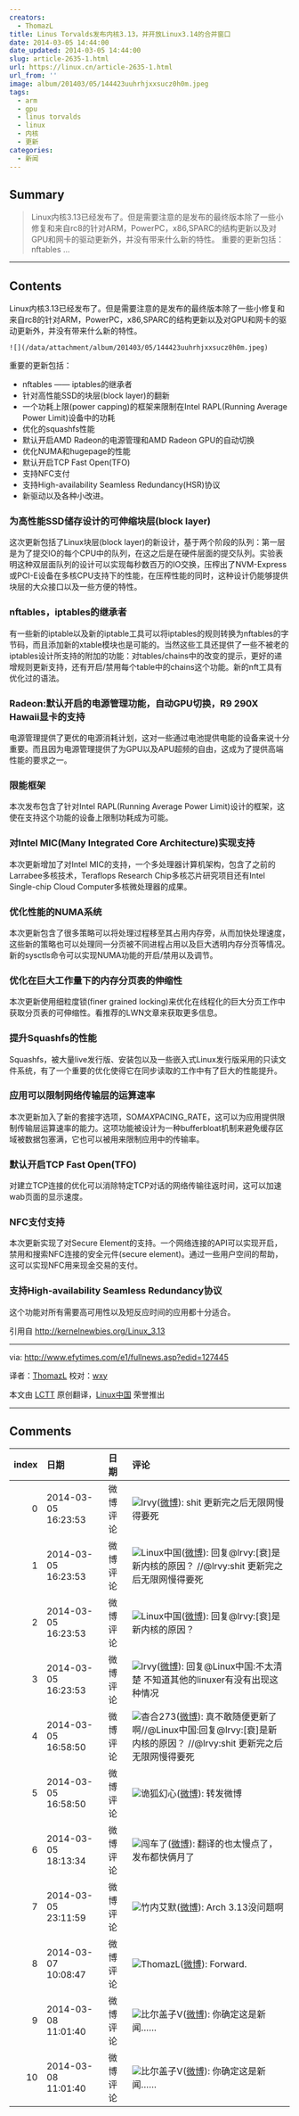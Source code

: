 ```yaml
---
creators:
  - ThomazL
title: Linus Torvalds发布内核3.13，并开放Linux3.14的合并窗口
date: 2014-03-05 14:44:00
date_updated: 2014-03-05 14:44:00
slug: article-2635-1.html
url: https://linux.cn/article-2635-1.html
url_from: ''
image: album/201403/05/144423uuhrhjxxsucz0h0m.jpeg
tags:
  - arm
  - gpu
  - linus torvalds
  - linux
  - 内核
  - 更新
categories:
  - 新闻
---
```


## Summary

> Linux内核3.13已经发布了。但是需要注意的是发布的最终版本除了一些小修复和来自rc8的针对ARM，PowerPC，x86,SPARC的结构更新以及对GPU和网卡的驱动更新外，并没有带来什么新的特性。  重要的更新包括：  nftables   ...

***

<!-- more -->

## Contents

Linux内核3.13已经发布了。但是需要注意的是发布的最终版本除了一些小修复和来自rc8的针对ARM，PowerPC，x86,SPARC的结构更新以及对GPU和网卡的驱动更新外，并没有带来什么新的特性。

`![](/data/attachment/album/201403/05/144423uuhrhjxxsucz0h0m.jpeg)`

重要的更新包括：

* nftables —— iptables的继承者
* 针对高性能SSD的块层(block layer)的翻新
* 一个功耗上限(power capping)的框架来限制在Intel RAPL(Running Average Power Limit)设备中的功耗
* 优化的squashfs性能
* 默认开启AMD Radeon的电源管理和AMD Radeon GPU的自动切换
* 优化NUMA和hugepage的性能
* 默认开启TCP Fast Open(TFO)
* 支持NFC支付
* 支持High-availability Seamless Redundancy(HSR)协议
* 新驱动以及各种小改进。

### 为高性能SSD储存设计的可伸缩块层(block layer)

这次更新包括了Linux块层(block layer)的新设计，基于两个阶段的队列：第一层是为了提交IO的每个CPU中的队列，在这之后是在硬件层面的提交队列。实验表明这种双层面队列的设计可以实现每秒数百万的IO交换，压榨出了NVM-Express或PCI-E设备在多核CPU支持下的性能，在压榨性能的同时，这种设计仍能够提供块层的大众接口以及一些方便的特性。

### nftables，iptables的继承者

有一些新的iptable以及新的iptable工具可以将iptables的规则转换为nftables的字节码，而且添加新的xtable模块也是可能的。当然这些工具还提供了一些不被老的iptables设计所支持的附加的功能：对tables/chains中的改变的提示，更好的递增规则更新支持，还有开启/禁用每个table中的chains这个功能。新的nft工具有优化过的语法。

### Radeon:默认开启的电源管理功能，自动GPU切换，R9 290X Hawaii显卡的支持

电源管理提供了更优的电源消耗计划，这对一些通过电池提供电能的设备来说十分重要。而且因为电源管理提供了为GPU以及APU超频的自由，这成为了提供高端性能的要求之一。

### 限能框架

本次发布包含了针对Intel RAPL(Running Average Power Limit)设计的框架，这使在支持这个功能的设备上限制功耗成为可能。

### 对Intel MIC(Many Integrated Core Architecture)实现支持

本次更新增加了对Intel MIC的支持，一个多处理器计算机架构，包含了之前的Larrabee多核技术，Teraflops Research Chip多核芯片研究项目还有Intel Single-chip Cloud Computer多核微处理器的成果。

### 优化性能的NUMA系统

本次更新包含了很多策略可以将处理过程移至其占用内存旁，从而加快处理速度，这些新的策略也可以处理同一分页被不同进程占用以及巨大透明内存分页等情况。新的sysctls命令可以实现NUMA功能的开启/禁用以及调节。

### 优化在巨大工作量下的内存分页表的伸缩性

本次更新使用细粒度锁(finer grained locking)来优化在线程化的巨大分页工作中获取分页表的可伸缩性。看推荐的LWN文章来获取更多信息。

### 提升Squashfs的性能

Squashfs，被大量live发行版、安装包以及一些嵌入式Linux发行版采用的只读文件系统，有了一个重要的优化使得它在同步读取的工作中有了巨大的性能提升。

### 应用可以限制网络传输层的运算速率

本次更新加入了新的套接字选项，SO*MAX*PACING\_RATE，这可以为应用提供限制传输层运算速率的能力。这项功能被设计为一种bufferbloat机制来避免缓存区域被数据包塞满，它也可以被用来限制应用中的传输率。

### 默认开启TCP Fast Open(TFO)

对建立TCP连接的优化可以消除特定TCP对话的网络传输往返时间，这可以加速wab页面的显示速度。

### NFC支付支持

本次更新实现了对Secure Element的支持。一个网络连接的API可以实现开启，禁用和搜索NFC连接的安全元件(secure element)。通过一些用户空间的帮助，这可以实现NFC用来现金交易的支付。

### 支持High-availability Seamless Redundancy协议

这个功能对所有需要高可用性以及短反应时间的应用都十分适合。

引用自 <http://kernelnewbies.org/Linux_3.13>

---

via: <http://www.efytimes.com/e1/fullnews.asp?edid=127445>

译者：[ThomazL](https://github.com/ThomazL) 校对：[wxy](https://github.com/wxy)

本文由 [LCTT](https://github.com/LCTT/TranslateProject) 原创翻译，[Linux中国](https://linux.cn/) 荣誉推出

***

## Comments

|   index | 日期                | 日期     | 评论                                                                                                                                                                                                                                                  |
|--------:|:--------------------|:---------|:------------------------------------------------------------------------------------------------------------------------------------------------------------------------------------------------------------------------------------------------------|
|       0 | 2014-03-05 16:23:53 | 微博评论 | <img src="https://dn-linuxcn.qbox.me/xwb/images/bgimg/icon_logo.png" />lrvy(<a href="http://weibo.com/u/3048861781" target="_blank">微博</a>): shit 更新完之后无限网慢得要死                                                                          |
|       1 | 2014-03-05 16:23:53 | 微博评论 | <img src="https://dn-linuxcn.qbox.me/xwb/images/bgimg/icon_logo.png" />Linux中国(<a href="http://weibo.com/u/1772191555" target="_blank">微博</a>): 回复@lrvy:[衰]是新内核的原因？ //@lrvy:shit 更新完之后无限网慢得要死                              |
|       2 | 2014-03-05 16:23:53 | 微博评论 | <img src="https://dn-linuxcn.qbox.me/xwb/images/bgimg/icon_logo.png" />Linux中国(<a href="http://weibo.com/u/1772191555" target="_blank">微博</a>): 回复@lrvy:[衰]是新内核的原因？                                                                    |
|       3 | 2014-03-05 16:23:53 | 微博评论 | <img src="https://dn-linuxcn.qbox.me/xwb/images/bgimg/icon_logo.png" />lrvy(<a href="http://weibo.com/u/3048861781" target="_blank">微博</a>): 回复@Linux中国:不太清楚 不知道其他的linuxer有没有出现这种情况                                          |
|       4 | 2014-03-05 16:58:50 | 微博评论 | <img src="https://dn-linuxcn.qbox.me/xwb/images/bgimg/icon_logo.png" />杳合273(<a href="http://weibo.com/u/2299596184" target="_blank">微博</a>): 真不敢随便更新了啊//@Linux中国:回复@lrvy:[衰]是新内核的原因？ //@lrvy:shit 更新完之后无限网慢得要死 |
|       5 | 2014-03-05 16:58:50 | 微博评论 | <img src="https://dn-linuxcn.qbox.me/xwb/images/bgimg/icon_logo.png" />诡狐幻心(<a href="http://weibo.com/u/2981994691" target="_blank">微博</a>): 转发微博                                                                                           |
|       6 | 2014-03-05 18:13:34 | 微博评论 | <img src="https://dn-linuxcn.qbox.me/xwb/images/bgimg/icon_logo.png" />闯车了(<a href="http://weibo.com/1813393975/AzApqB8ZV" target="_blank">微博</a>): 翻译的也太慢点了，发布都快俩月了                                                             |
|       7 | 2014-03-05 23:11:59 | 微博评论 | <img src="https://dn-linuxcn.qbox.me/xwb/images/bgimg/icon_logo.png" />竹内艾默(<a href="http://weibo.com/1336889602/AzCmlf5CG" target="_blank">微博</a>): Arch 3.13没问题啊                                                                          |
|       8 | 2014-03-07 10:08:47 | 微博评论 | <img src="https://dn-linuxcn.qbox.me/xwb/images/bgimg/icon_logo.png" />ThomazL(<a href="http://weibo.com/1692134212/AzPWZopEk" target="_blank">微博</a>): Forward.                                                                                    |
|       9 | 2014-03-08 11:01:40 | 微博评论 | <img src="https://dn-linuxcn.qbox.me/xwb/images/bgimg/icon_logo.png" />比尔盖子V(<a href="http://weibo.com/u/1219205751" target="_blank">微博</a>): 你确定这是新闻……                                                                                  |
|      10 | 2014-03-08 11:01:40 | 微博评论 | <img src="https://dn-linuxcn.qbox.me/xwb/images/bgimg/icon_logo.png" />比尔盖子V(<a href="http://weibo.com/1219205751/AzUHRdxKy" target="_blank">微博</a>): 你确定这是新闻……                                                                          |
